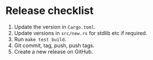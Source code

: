 # Release checklist

1. Update the version in `Cargo.toml`.
2. Update versions in `src/new.rs` for stdlib etc if required.
3. Run `make test build`.
4. Git commit, tag, push, push tags.
6. Create a new release on GitHub.
